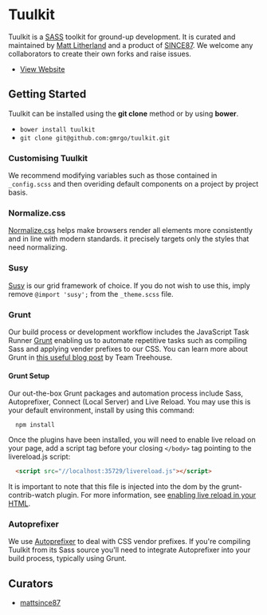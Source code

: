 # Tuulkit

Tuulkit is a [SASS](http://sass-lang.com/) toolkit for ground-up development. It is curated and maintained by [Matt Litherland](http://twitter.com/mattsince87) and a product of [SINCE87](http://mattsince87.com). We welcome any collaborators to create their own forks and raise issues.

* [View Website](http://tuulkit.io)

## Getting Started

Tuulkit can be installed using the **git clone** method or by using **bower**.

* `bower install tuulkit`
* `git clone git@github.com:gmrgo/tuulkit.git`

### Customising Tuulkit

We recommend modifying variables such as those contained in `_config.scss` and then overiding default components on a project by project basis.

### Normalize.css

[Normalize.css](http://necolas.github.io/normalize.css/) helps make browsers render all elements more consistently and in line with modern standards. it precisely targets only the styles that need normalizing.

### Susy

[Susy](http://susy.oddbird.net/) is our grid framework of choice. If you do not wish to use this, imply remove `@import 'susy';` from the `_theme.scss` file.

### Grunt

Our build process or development workflow includes the JavaScript Task Runner [Grunt](https://gruntjs.com/) enabling us to automate repetitive tasks such as compiling Sass and applying vender prefixes to our CSS. You can learn more about Grunt in [this useful blog post](http://blog.teamtreehouse.com/getting-started-with-grunt) by Team Treehouse.

#### Grunt Setup

Our out-the-box Grunt packages and automation process include Sass, Autoprefixer, Connect (Local Server) and Live Reload. You may use this is your default environment, install by using this command:

```
  npm install
```

Once the plugins have been installed, you will need to enable live reload on your page, add a script tag before your closing `</body>` tag pointing to the livereload.js script:

```html
  <script src="//localhost:35729/livereload.js"></script>
```

It is important to note that this file is injected into the dom by the grunt-contrib-watch plugin. For more information, see [enabling live reload in your HTML](https://github.com/gruntjs/grunt-contrib-watch#user-content-enabling-live-reload-in-your-html). 

### Autoprefixer

We use [Autoprefixer](https://github.com/nDmitry/grunt-autoprefixer) to deal with CSS vendor prefixes. If you're compiling Tuulkit from its Sass source you'll need to integrate Autoprefixer into your build process, typically using Grunt.


## Curators

* [mattsince87](https://github.com/mattsince87)